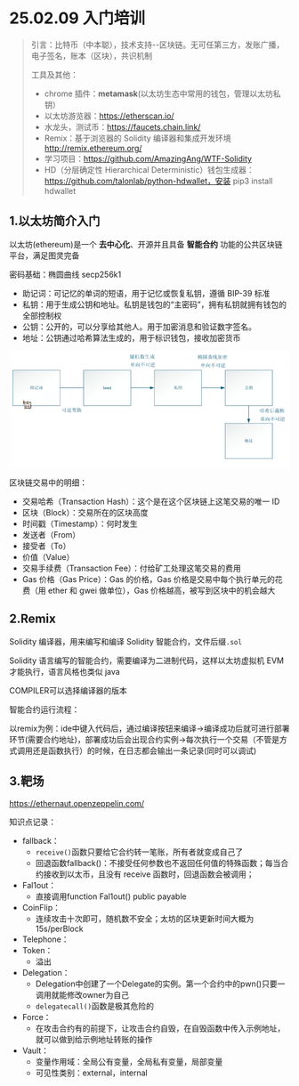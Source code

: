 # 25.02.09 入门培训

> 引言：比特币（中本聪），技术支持--区块链。无可任第三方，发账广播，电子签名，账本（区块），共识机制
>
> 工具及其他：
>
> * chrome 插件：**metamask**(以太坊生态中常用的钱包，管理以太坊私钥）
> * 以太坊游览器：https://etherscan.io/
> * 水龙头，测试币：https://faucets.chain.link/
> * Remix：基于浏览器的 Solidity 编译器和集成开发环境 http://remix.ethereum.org/
> * 学习项目：https://github.com/AmazingAng/WTF-Solidity
> * HD（分层确定性 Hierarchical Deterministic）钱包生成器：https://github.com/talonlab/python-hdwallet，安装 pip3 install hdwallet

## 1.以太坊简介入门

以太坊(ethereum)是一个 **去中心化**、开源并且具备 **智能合约** 功能的公共区块链平台，满足图灵完备

密码基础：椭圆曲线 secp256k1



* 助记词：可记忆的单词的短语，用于记忆或恢复私钥，遵循 BIP-39 标准
* 私钥：用于生成公钥和地址。私钥是钱包的“主密码”，拥有私钥就拥有钱包的全部控制权
* 公钥：公开的，可以分享给其他人。用于加密消息和验证数字签名。
* 地址：公钥通过哈希算法生成的，用于标识钱包，接收加密货币

![image-20250209150912899](./assets/1.入门培训/image-20250209150912899.png)

区块链交易中的明细：

* 交易哈希（Transaction Hash）：这个是在这个区块链上这笔交易的唯一 ID
* 区块（Block）：交易所在的区块高度
* 时间戳（Timestamp）：何时发生
* 发送者（From）
* 接受者（To）
* 价值（Value）
* 交易手续费（Transaction Fee）：付给矿工处理这笔交易的费用
* Gas 价格（Gas Price）：Gas 的价格，Gas 价格是交易中每个执行单元的花费（用 ether 和 gwei 做单位），Gas 价格越高，被写到区块中的机会越大



## 2.Remix

Solidity 编译器，用来编写和编译 Solidity 智能合约，文件后缀`.sol`

Solidity 语言编写的智能合约，需要编译为二进制代码，这样以太坊虚拟机 EVM 才能执行，语言风格也类似 java

COMPILER可以选择编译器的版本



智能合约运行流程：

以remix为例：ide中键入代码后，通过编译按钮来编译->编译成功后就可进行部署环节(需要合约地址)，部署成功后会出现合约实例->每次执行一个交易（不管是方式调用还是函数执行）的时候，在日志都会输出一条记录(同时可以调试)



## 3.靶场

https://ethernaut.openzeppelin.com/

知识点记录：

* fallback：
  * `receive()`函数只要给它合约转一笔账，所有者就变成自己了
  * 回退函数fallback()：不接受任何参数也不返回任何值的特殊函数；每当合约接收到以太币，且没有 receive 函数时，回退函数会被调用；
* Fal1out：
  * 直接调用function Fal1out() public payable
* CoinFlip：
  * 连续攻击十次即可，随机数不安全；太坊的区块更新时间大概为15s/perBlock
* Telephone：
* Token：
  * 溢出
* Delegation：
  * Delegation中创建了一个Delegate的实例。第一个合约中的pwn()只要一调用就能修改owner为自己
  * `delegatecall()`函数是极其危险的
* Force：
  * 在攻击合约有的前提下，让攻击合约自毁，在自毁函数中传入示例地址，就可以做到给示例地址转账的操作
* Vault：
  * 变量作用域：全局公有变量，全局私有变量，局部变量
  * 可见性类别：external，internal
